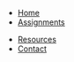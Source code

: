 * [Home](dgl104-2023wi/course-welcome.md)
* [Assignments](dgl104-2023wi/assignments.md)
<!-- * [GitHub](https://github.com/nic-dgl-104-winter-2023) -->
* [Resources](dgl104-2023wi/resources.md)
* [Contact](dgl104-2023wi/contact.md)